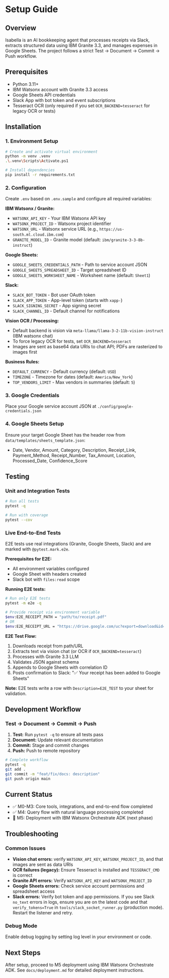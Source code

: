 # Setup Guide

## Overview
Isabella is an AI bookkeeping agent that processes receipts via Slack, extracts structured data using IBM Granite 3.3, and manages expenses in Google Sheets. The project follows a strict Test → Document → Commit → Push workflow.

## Prerequisites
- Python 3.11+
- IBM Watsonx account with Granite 3.3 access
- Google Sheets API credentials
- Slack App with bot token and event subscriptions
- Tesseract OCR (only required if you set `OCR_BACKEND=tesseract` for legacy OCR or tests)

## Installation

### 1. Environment Setup
```bash
# Create and activate virtual environment
python -m venv .venv
.\.venv\Scripts\Activate.ps1

# Install dependencies
pip install -r requirements.txt
```

### 2. Configuration
Create `.env` based on `.env.sample` and configure all required variables:

**IBM Watsonx / Granite:**
- `WATSONX_API_KEY` - Your IBM Watsonx API key
- `WATSONX_PROJECT_ID` - Watsonx project identifier
- `WATSONX_URL` - Watsonx service URL (e.g., `https://us-south.ml.cloud.ibm.com`)
- `GRANITE_MODEL_ID` - Granite model (default: `ibm/granite-3-3-8b-instruct`)

**Google Sheets:**
- `GOOGLE_SHEETS_CREDENTIALS_PATH` - Path to service account JSON
- `GOOGLE_SHEETS_SPREADSHEET_ID` - Target spreadsheet ID
- `GOOGLE_SHEETS_WORKSHEET_NAME` - Worksheet name (default: `Sheet1`)

**Slack:**
- `SLACK_BOT_TOKEN` - Bot user OAuth token
- `SLACK_APP_TOKEN` - App-level token (starts with `xapp-`)
- `SLACK_SIGNING_SECRET` - App signing secret
- `SLACK_CHANNEL_ID` - Default channel for notifications

**Vision OCR / Processing:**
- Default backend is vision via `meta-llama/llama-3-2-11b-vision-instruct` (IBM watsonx chat)
- To force legacy OCR for tests, set `OCR_BACKEND=tesseract`
- Images are sent as base64 data URIs to chat API; PDFs are rasterized to images first

**Business Rules:**
- `DEFAULT_CURRENCY` - Default currency (default: `USD`)
- `TIMEZONE` - Timezone for dates (default: `America/New_York`)
- `TOP_VENDORS_LIMIT` - Max vendors in summaries (default: `5`)

### 3. Google Credentials
Place your Google service account JSON at `./config/google-credentials.json`

### 4. Google Sheets Setup
Ensure your target Google Sheet has the header row from `data/templates/sheets_template.json`:
- Date, Vendor, Amount, Category, Description, Receipt_Link, Payment_Method, Receipt_Number, Tax_Amount, Location, Processed_Date, Confidence_Score

## Testing

### Unit and Integration Tests
```bash
# Run all tests
pytest -q

# Run with coverage
pytest --cov
```

### Live End-to-End Tests
E2E tests use real integrations (Granite, Google Sheets, Slack) and are marked with `@pytest.mark.e2e`.

**Prerequisites for E2E:**
- All environment variables configured
- Google Sheet with headers created
- Slack bot with `files:read` scope

**Running E2E tests:**
```bash
# Run only E2E tests
pytest -m e2e -q

# Provide receipt via environment variable
$env:E2E_RECEIPT_PATH = "path/to/receipt.pdf"
# OR
$env:E2E_RECEIPT_URL = "https://drive.google.com/uc?export=download&id=..."
```

**E2E Test Flow:**
1. Downloads receipt from path/URL
2. Extracts text via vision chat (or OCR if `OCR_BACKEND=tesseract`)
3. Processes with Granite 3.3 LLM
4. Validates JSON against schema
5. Appends to Google Sheets with correlation ID
6. Posts confirmation to Slack: "✅ Your receipt has been added to Google Sheets"

**Note:** E2E tests write a row with `Description=E2E_TEST` to your sheet for validation.

## Development Workflow

### Test → Document → Commit → Push
1. **Test:** Run `pytest -q` to ensure all tests pass
2. **Document:** Update relevant documentation
3. **Commit:** Stage and commit changes
4. **Push:** Push to remote repository

```bash
# Complete workflow
pytest -q
git add .
git commit -m "feat/fix/docs: description"
git push origin main
```

## Current Status
- ✅ M0-M3: Core tools, integrations, and end-to-end flow completed
- ✅ M4: Query flow with natural language processing completed
- 🔄 M5: Deployment with IBM Watsonx Orchestrate ADK (next phase)

## Troubleshooting

### Common Issues
- **Vision chat errors:** verify `WATSONX_API_KEY`, `WATSONX_PROJECT_ID`, and that images are sent as data URIs
- **OCR failures (legacy):** Ensure Tesseract is installed and `TESSERACT_CMD` is correct
- **Granite API errors:** Verify `WATSONX_API_KEY` and `WATSONX_PROJECT_ID`
- **Google Sheets errors:** Check service account permissions and spreadsheet access
- **Slack errors:** Verify bot token and app permissions. If you see Slack `no_text` errors in logs, ensure you are on the latest code and that `verify_tokens=True` in `tools/slack_socket_runner.py` (production mode). Restart the listener and retry.

### Debug Mode
Enable debug logging by setting log level in your environment or code.

## Next Steps
After setup, proceed to M5 deployment using IBM Watsonx Orchestrate ADK. See `docs/deployment.md` for detailed deployment instructions. 